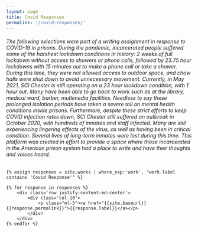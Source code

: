 ```yaml
---
layout: page
title: Covid Responses
permalink: '/covid-responses/'
---
```


<div class="exhibit-meta container">
    <h6>The following selections were part of a writing assignment in response to COVID-19 in prisons. During the pandemic, incarcerated people suffered some of the harshest lockdown conditions in history: 2 weeks of full lockdown without access to showers or phone calls, followed by 23.75 hour lockdowns with 15 minutes out to make a phone call or take a shower. During this time, they were not allowed access to outdoor space, and chow halls were shut down to avoid unnecessary movement. Currently, in May 2021, SCI Chester is still operating on a 23 hour lockdown condition, with 1 hour out. Many have been able to go back to work such as at the library, medical ward, barber, multimedia facilities. Needless to say these prolonged isolation periods have taken a severe toll on mental health conditions inside prisons. Furthermore, despite these strict efforts to keep COVID infection rates down, SCI Chester still suffered an outbreak in October 2020, with hundreds of inmates and staff infected. Many are still experiencing lingering effects of the virus, as well as having been in critical condition. Several lives of long-term inmates were lost during this time. This platform was created in effort to provide a space where those incarcerated in the American prison system had a place to write and have their thoughts and voices heard. 
</h6>

    {% assign responses = site.works | where_exp:'work', "work.label contains 'Covid Response'" %}

    {% for response in responses %}
        <div class='row justify-content-md-center'>
            <div class='col-10'>
                <p class="ml-5"><a href="{{site.baseurl}}{{response.permalink}}">{{response.label}}</a></p>
            </div>
        </div>
    {% endfor %}
</div>
